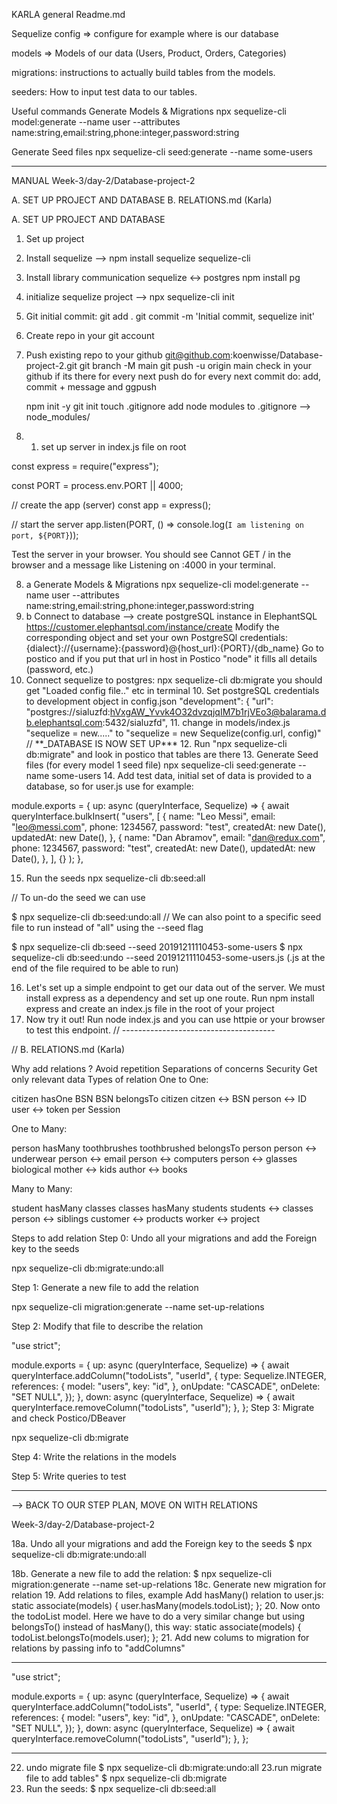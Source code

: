 KARLA general Readme.md

Sequelize
config => configure for example where is our database

models => Models of our data (Users, Product, Orders, Categories)

migrations: instructions to actually build tables from the models.

seeders: How to input test data to our tables.

Useful commands
Generate Models & Migrations
npx sequelize-cli model:generate --name user --attributes name:string,email:string,phone:integer,password:string

Generate Seed files
npx sequelize-cli seed:generate --name some-users

---

MANUAL Week-3/day-2/Database-project-2

A. SET UP PROJECT AND DATABASE
B. RELATIONS.md (Karla)

A. SET UP PROJECT AND DATABASE

1. Set up project
2. Install sequelize --> npm install sequelize sequelize-cli
3. Install library communication sequelize <-> postgres
   npm install pg
4. initialize sequelize project --> npx sequelize-cli init
5. Git initial commit:
   git add .
   git commit -m 'Initial commit, sequelize init'
6. Create repo in your git account
7. Push existing repo to your github
   git@github.com:koenwisse/Database-project-2.git
   git branch -M main
   git push -u origin main
   check in your github if its there
   for every next push do
   for every next commit do: add, commit + message and ggpush

   npm init -y
   git init
   touch .gitignore
   add node modules to .gitignore --> node_modules/

8. 1. set up server in index.js file on root

const express = require("express");

const PORT = process.env.PORT || 4000;

// create the app (server)
const app = express();

// start the server
app.listen(PORT, () => console.log(`I am listening on port, ${PORT}`));

Test the server in your browser. You should see Cannot GET / in the browser and a message like Listening on :4000 in your terminal.

8. a Generate Models & Migrations
   npx sequelize-cli model:generate --name user --attributes name:string,email:string,phone:integer,password:string
9. b Connect to database -->
   create postgreSQL instance in ElephantSQL https://customer.elephantsql.com/instance/create
   Modify the corresponding object and set your own PostgreSQl credentials: {dialect}://{username}:{password}@{host_url}:{PORT}/{db_name}
   Go to postico and if you put that url in host in Postico "node" it fills all details (password, etc.)
10. Connect sequelize to postgres: npx sequelize-cli db:migrate
    you should get "Loaded config file.." etc in terminal 10. Set postgreSQL credentials to development object in config.json
    "development": {
    "url": "postgres://sialuzfd:hVxgAW_Yvvk4O32dvzqjqIM7b1rjVEo3@balarama.db.elephantsql.com:5432/sialuzfd", 11. change in models/index.js "sequelize = new....." to "sequelize = new Sequelize(config.url, config)"
    // \*\*\_DATABASE IS NOW SET UP\*\*\* 12. Run "npx sequelize-cli db:migrate" and look in postico that tables are there 13. Generate Seed files (for every model 1 seed file)
    npx sequelize-cli seed:generate --name some-users 14. Add test data, initial set of data is provided to a database, so for user.js use for example:

module.exports = {
up: async (queryInterface, Sequelize) => {
await queryInterface.bulkInsert(
"users",
[
{
name: "Leo Messi",
email: "leo@messi.com",
phone: 1234567,
password: "test",
createdAt: new Date(),
updatedAt: new Date(),
},
{
name: "Dan Abramov",
email: "dan@redux.com",
phone: 1234567,
password: "test",
createdAt: new Date(),
updatedAt: new Date(),
},
],
{}
);
},

15. Run the seeds
    npx sequelize-cli db:seed:all

// To un-do the seed we can use

$ npx sequelize-cli db:seed:undo:all
// We can also point to a specific seed file to run instead of "all" using the --seed flag

$ npx sequelize-cli db:seed --seed 20191211110453-some-users
$ npx sequelize-cli db:seed:undo --seed 20191211110453-some-users.js (.js at the end of the file required to be able to run)

16. Let's set up a simple endpoint to get our data out of the server. We must install express as a dependency and set up one route. Run npm install express and create an index.js file in the root of your project
17. Now try it out! Run node index.js and you can use httpie or your browser to test this endpoint.
    // --------------------------------------

// B. RELATIONS.md (Karla)

Why add relations ?
Avoid repetition
Separations of concerns
Security
Get only relevant data
Types of relation
One to One:

citizen hasOne BSN
BSN belongsTo citizen
citzen <-> BSN person <-> ID user <-> token per Session

One to Many:

person hasMany toothbrushes
toothbrushed belongsTo person
person <-> underwear person <-> email person <-> computers person <-> glasses biological mother <-> kids author <-> books

Many to Many:

student hasMany classes
classes hasMany students
students <-> classes person <-> siblings customer <-> products worker <-> project

Steps to add relation
Step 0: Undo all your migrations and add the Foreign key to the seeds

npx sequelize-cli db:migrate:undo:all

Step 1: Generate a new file to add the relation

npx sequelize-cli migration:generate --name set-up-relations

Step 2: Modify that file to describe the relation

"use strict";

module.exports = {
up: async (queryInterface, Sequelize) => {
await queryInterface.addColumn("todoLists", "userId", {
type: Sequelize.INTEGER,
references: {
model: "users",
key: "id",
},
onUpdate: "CASCADE",
onDelete: "SET NULL",
});
},
down: async (queryInterface, Sequelize) => {
await queryInterface.removeColumn("todoLists", "userId");
},
};
Step 3: Migrate and check Postico/DBeaver

npx sequelize-cli db:migrate

Step 4: Write the relations in the models

Step 5: Write queries to test

---

--> BACK TO OUR STEP PLAN, MOVE ON WITH RELATIONS

Week-3/day-2/Database-project-2

18a. Undo all your migrations and add the Foreign key to the seeds
$ npx sequelize-cli db:migrate:undo:all

18b. Generate a new file to add the relation:
$ npx sequelize-cli migration:generate --name set-up-relations
18c. Generate new migration for relation 19. Add relations to files, example
Add hasMany() relation to user.js:
static associate(models) {
user.hasMany(models.todoList);
}; 20. Now onto the todoList model. Here we have to do a very similar change but using belongsTo() instead of hasMany(), this way:
static associate(models) {
todoList.belongsTo(models.user);
}; 21. Add new colums to migration for relations by passing info to "addColumns"

---

"use strict";

module.exports = {
up: async (queryInterface, Sequelize) => {
await queryInterface.addColumn("todoLists", "userId", {
type: Sequelize.INTEGER,
references: {
model: "users",
key: "id",
},
onUpdate: "CASCADE",
onDelete: "SET NULL",
});
},
down: async (queryInterface, Sequelize) => {
await queryInterface.removeColumn("todoLists", "userId");
},
};

---

22. undo migrate file
    $ npx sequelize-cli db:migrate:undo:all
    23.run migrate file to add tables"
    $ npx sequelize-cli db:migrate
23. Run the seeds:
    $ npx sequelize-cli db:seed:all
